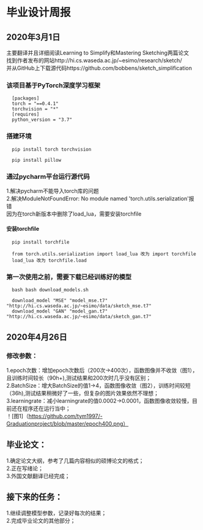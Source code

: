 # 毕业设计周报
## 2020年3月1日
主要翻译并且详细阅读Learning to Simplify和Mastering Sketching两篇论文<br>
找到作者发布的网站http://hi.cs.waseda.ac.jp/~esimo/research/sketch/<br>
并从GitHub上下载源代码https://github.com/bobbens/sketch_simplification
### 该项目基于PyTorch深度学习框架
```
  [packages]
  torch = "==0.4.1"
  torchvision = "*"
  [requires]
  python_version = "3.7"
```
### 搭建环境
```
  pip install torch torchvision
```
```
  pip install pillow
```
### 通过pycharm平台运行源代码
  1.解决pycharm不能导入torch库的问题<br>
  2.解决ModuleNotFoundError: No module named 'torch.utils.serialization'报错<br>
    因为在torch新版本中删除了load_lua，需要安装torchfile
  #### 安装torchfile
```
  pip install torchfile
```
```
  from torch.utils.serialization import load_lua 改为 import torchfile
  load_lua 改为 torchfile.load
```
### 第一次使用之前，需要下载已经训练好的模型
```
  bash bash download_models.sh
```
```
  download_model "MSE" "model_mse.t7" "http://hi.cs.waseda.ac.jp/~esimo/data/sketch_mse.t7"
  download_model "GAN" "model_gan.t7" "http://hi.cs.waseda.ac.jp/~esimo/data/sketch_gan.t7"
```


## 2020年4月26日
### 修改参数：
1.epoch次数：增加epoch次数后（200次->400次），函数图像并不收敛（图1），且训练时间较长（90h+),测试结果和200次时几乎没有区别；<br>
2.BatchSize：增大BatchSize的值1->4，函数图像收敛（图2），训练时间较短（36h),测试结果稍微好了一些，但复杂的图片效果依然不理想；<br>
3.learningrate：减小learningrate的值0.0002->0.0001，函数图像收敛较慢，目前还在程序还在运行当中；<br>
！[图1]（https://github.com/tym1997/-Graduationproject/blob/master/epoch400.png）
## 毕业论文：
1.确定论文大纲，参考了几篇内容相似的硕博论文的格式；<br>
2.正在写绪论；<br>
3.外国文献翻译已经完成；
## 接下来的任务：
1.继续调整模型参数，记录好每次的结果；<br>
2.完成毕业论文的其他部分；


